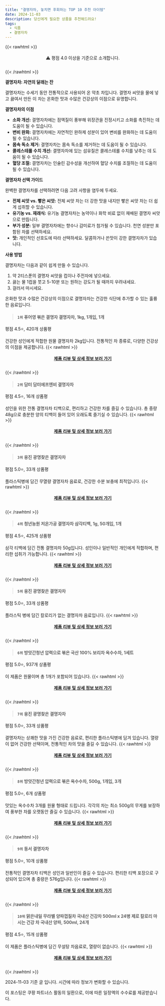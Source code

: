 ```yaml
---
title: "결명자차, 놓치면 후회하는 TOP 10 추천 아이템"
date: 2024-11-03
description: 당신에게 필요한 상품을 추천해드려요!
tags:
  - 식품
  - 결명자차
---
```

{{< rawhtml >}}<div class="toc" style="text-align: center; height: 50px; line-height: 2;">  <p>⚠️ 평점 4.0 이상을 기준으로 소개합니다.<br></p></div> {{< /rawhtml >}}

**결명자차: 자연의 달래는 잔**

결명자차는 수세기 동안 전통적으로 사용되어 온 약초 차입니다. 결명자 씨앗을 물에 넣고 끓여서 만든 이 차는 온화한 맛과 수많은 건강상의 이점으로 유명합니다.

**결명자차의 이점**

* **소화 개선:** 결명자차에는 점액질이 풍부해 위장관을 진정시키고 소화를 촉진하는 데 도움이 될 수 있습니다.
* **변비 완화:** 결명자차에는 자연적인 완하제 성분이 있어 변비를 완화하는 데 도움이 될 수 있습니다.
* **몸속 독소 제거:** 결명자차는 몸속 독소를 제거하는 데 도움이 될 수 있습니다.
* **콜레스테롤 수치 개선:** 결명자차에 있는 섬유질은 콜레스테롤 수치를 낮추는 데 도움이 될 수 있습니다.
* **혈당 조절:** 결명자차는 인슐린 감수성을 개선하여 혈당 수치를 조절하는 데 도움이 될 수 있습니다.

**결명자차 선택 가이드**

완벽한 결명자차를 선택하려면 다음 고려 사항을 염두에 두세요.

* **전체 씨앗 vs. 빻은 씨앗:** 전체 씨앗 차는 더 강한 맛을 내지만 빻은 씨앗 차는 더 쉽게 섭취할 수 있습니다.
* **유기농 vs. 재래식:** 유기농 결명자차는 농약이나 화학 비료 없이 재배된 결명자 씨앗으로 만듭니다.
* **부가 성분:** 일부 결명자차에는 향수나 감미료가 첨가될 수 있습니다. 천연 성분만 포함된 차를 선택하세요.
* **맛:** 개인적인 선호도에 따라 선택하세요. 달콤하거나 쓴맛이 강한 결명자차가 있습니다.

**사용 방법**

결명자차는 다음과 같이 쉽게 만들 수 있습니다.

1. 약 2티스푼의 결명자 씨앗을 컵이나 주전자에 넣으세요.
2. 끓는 물 1컵을 붓고 5-10분 또는 원하는 강도가 될 때까지 우려내세요.
3. 걸러서 마시세요.

온화한 맛과 수많은 건강상의 이점으로 결명자차는 건강한 식단에 추가할 수 있는 훌륭한 음료입니다.


>#### `1위` 퓨어영 볶은 결명자 결명자차, 1kg, 1개입, 1개
평점 4.5⭐, 420개 상품평

건강한 성인에게 적합한 원물 결명자차 2kg입니다. 전통적인 차 종류로, 다양한 건강상의 이점을 제공합니다.
{{< rawhtml >}}<div class="toc" style="text-align: center; height: 50px; line-height: 2;"><p><b><a href="https://link.coupang.com/re/AFFSDP?lptag=AF5033054&pageKey=4888973364&itemId=6370850775&vendorItemId=72945551160&traceid=V0-153-e78f34e3e9ff6be2&clickBeacon=7ca99d80-99d1-11ef-80c5-d4380d55d800%7E3&requestid=20241103195049022166338055&token=31850C%7CMIXED">제품 리뷰 및 상세 정보 보러 가기</a></b><br></p> </div>{{< /rawhtml >}}

>#### `2위` 담터 담터에프엔비 결명자차
평점 4.5⭐, 16개 상품평

성인을 위한 전통 결명자차 티백으로, 편리하고 건강한 차를 즐길 수 있습니다. 총 중량 48g으로 충분한 양의 티백이 들어 있어 오래도록 즐기실 수 있습니다.
{{< rawhtml >}}<div class="toc" style="text-align: center; height: 50px; line-height: 2;"><p><b><a href="https://link.coupang.com/re/AFFSDP?lptag=AF5033054&pageKey=7235474474&itemId=12963042280&vendorItemId=3000138041&traceid=V0-153-875eda4d935117a2&requestid=20241103195049022166338055&token=31850C%7CMIXED">제품 리뷰 및 상세 정보 보러 가기</a></b><br></p> </div>{{< /rawhtml >}}

>#### `3위` 웅진 광명찾은 결명자차
평점 5.0⭐, 33개 상품평

플라스틱병에 담긴 무열량 결명자차 음료로, 건강한 수분 보충에 최적입니다.
{{< rawhtml >}}<div class="toc" style="text-align: center; height: 50px; line-height: 2;"><p><b><a href="https://link.coupang.com/re/AFFSDP?lptag=AF5033054&pageKey=7242838&itemId=32014141&vendorItemId=3047370481&traceid=V0-153-7f7e1ec4a562734c&requestid=20241103195049022166338055&token=31850C%7CMIXED">제품 리뷰 및 상세 정보 보러 가기</a></b><br></p> </div>{{< /rawhtml >}}

>#### `4위` 청년농원 저온가공 결명자차 삼각티백, 1g, 50개입, 1개
평점 4.5⭐, 425개 상품평

삼각 티백에 담긴 전통 결명자차 50g입니다. 성인이나 일반적인 개인에게 적합하며, 편리한 섭취가 가능합니다.
{{< rawhtml >}}<div class="toc" style="text-align: center; height: 50px; line-height: 2;"><p><b><a href="https://link.coupang.com/re/AFFSDP?lptag=AF5033054&pageKey=7419789373&itemId=19244641796&vendorItemId=74498822042&traceid=V0-153-bff4cd813407f775&clickBeacon=7ca99d80-99d1-11ef-b433-d1d3a2a540d7%7E3&requestid=20241103195049022166338055&token=31850C%7CMIXED">제품 리뷰 및 상세 정보 보러 가기</a></b><br></p> </div>{{< /rawhtml >}}

>#### `5위` 웅진 광명찾은 결명자차
평점 5.0⭐, 33개 상품평

플라스틱 병에 담긴 칼로리가 없는 결명자차 음료입니다.
{{< rawhtml >}}<div class="toc" style="text-align: center; height: 50px; line-height: 2;"><p><b><a href="https://link.coupang.com/re/AFFSDP?lptag=AF5033054&pageKey=7242838&itemId=9625700984&vendorItemId=5397999494&traceid=V0-153-7f7e1ec4a562734c&requestid=20241103195049022166338055&token=31850C%7CMIXED">제품 리뷰 및 상세 정보 보러 가기</a></b><br></p> </div>{{< /rawhtml >}}

>#### `6위` 방앗간청년 압력으로 볶은 국산 100% 보리차 옥수수차, 1세트
평점 5.0⭐, 937개 상품평

이 제품은 원물이며 총 1개가 포함되어 있습니다.
{{< rawhtml >}}<div class="toc" style="text-align: center; height: 50px; line-height: 2;"><p><b><a href="https://link.coupang.com/re/AFFSDP?lptag=AF5033054&pageKey=7143879322&itemId=17945343460&vendorItemId=85103142916&traceid=V0-153-72cb538dbec6eee5&clickBeacon=7ca99d80-99d1-11ef-8c9d-016bcc5d81b0%7E3&requestid=20241103195049022166338055&token=31850C%7CMIXED">제품 리뷰 및 상세 정보 보러 가기</a></b><br></p> </div>{{< /rawhtml >}}

>#### `7위` 웅진 광명찾은 결명자차
평점 5.0⭐, 33개 상품평

결명자차는 상쾌한 맛을 가진 건강한 음료로, 편리한 플라스틱병에 담겨 있습니다. 열량이 없어 건강한 선택이며, 전통적인 차의 맛을 즐길 수 있습니다.
{{< rawhtml >}}<div class="toc" style="text-align: center; height: 50px; line-height: 2;"><p><b><a href="https://link.coupang.com/re/AFFSDP?lptag=AF5033054&pageKey=7242838&itemId=32014142&vendorItemId=88925025224&traceid=V0-153-7f7e1ec4a562734c&requestid=20241103195049022166338055&token=31850C%7CMIXED">제품 리뷰 및 상세 정보 보러 가기</a></b><br></p> </div>{{< /rawhtml >}}

>#### `8위` 방앗간청년 압력으로 볶은 옥수수차, 500g, 1개입, 3개
평점 5.0⭐, 6개 상품평

맛있는 옥수수차 3개를 원물 형태로 드립니다. 각각의 차는 최소 500g의 무게를 보장하여 풍부한 차를 오랫동안 즐길 수 있습니다.
{{< rawhtml >}}<div class="toc" style="text-align: center; height: 50px; line-height: 2;"><p><b><a href="https://link.coupang.com/re/AFFSDP?lptag=AF5033054&pageKey=8174949787&itemId=16301656531&vendorItemId=83493986969&traceid=V0-153-7bb88dc740670f4f&clickBeacon=7ca9c490-99d1-11ef-b3f6-664fd1df0017%7E3&requestid=20241103195049022166338055&token=31850C%7CMIXED">제품 리뷰 및 상세 정보 보러 가기</a></b><br></p> </div>{{< /rawhtml >}}

>#### `9위` 동서 결명자차
평점 5.0⭐, 10개 상품평

전통적인 결명자차 티백은 성인과 일반인이 즐길 수 있습니다. 편리한 티백 포장으로 구성되어 있으며 총 중량은 576g입니다.
{{< rawhtml >}}<div class="toc" style="text-align: center; height: 50px; line-height: 2;"><p><b><a href="https://link.coupang.com/re/AFFSDP?lptag=AF5033054&pageKey=102514&itemId=17905520382&vendorItemId=85068266047&traceid=V0-153-1e6ca8e860685760&requestid=20241103195049022166338055&token=31850C%7CMIXED">제품 리뷰 및 상세 정보 보러 가기</a></b><br></p> </div>{{< /rawhtml >}}

>#### `10위` 맑은내일 무라벨 양파껍질차 국내산 건강차 500ml x 24병 제로 칼로리 마시는 건강 차 국내산 양파, 500ml, 24개
평점 4.5⭐, 15개 상품평

이 제품은 플라스틱병에 담긴 무설탕 차음료로, 열량이 없습니다.
{{< rawhtml >}}<div class="toc" style="text-align: center; height: 50px; line-height: 2;"><p><b><a href="https://link.coupang.com/re/AFFSDP?lptag=AF5033054&pageKey=8244986608&itemId=23729051053&vendorItemId=88992177704&traceid=V0-153-17c676d9f790bca9&clickBeacon=7ca9c490-99d1-11ef-b06c-31165f0400c0%7E3&requestid=20241103195049022166338055&token=31850C%7CMIXED">제품 리뷰 및 상세 정보 보러 가기</a></b><br></p> </div>{{< /rawhtml >}}


2024-11-03 기준 글 입니다.
시간에 따라 정보가 변화할 수 있습니다.

이 포스팅은 쿠팡 파트너스 활동의 일환으로, 이에 따른 일정액의 수수료를 제공받습니다.
